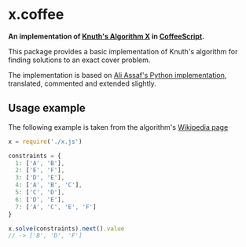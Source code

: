 # x.coffee

__An implementation of [Knuth's Algorithm X](https://en.wikipedia.org/wiki/Knuth's_Algorithm_X) in [CoffeeScript](http://coffeescript.org/).__

This package provides a basic implementation of Knuth's algorithm for finding solutions to an exact cover problem.

The implementation is based on [Ali Assaf's Python implementation](http://www.cs.mcgill.ca/~aassaf9/python/algorithm_x.html), translated, commented and extended slightly.

## Usage example

The following example is taken from the algorithm's [Wikipedia page](https://en.wikipedia.org/wiki/Knuth's_Algorithm_X#Example)

```javascript
x = require('./x.js')

constraints = {
  1: ['A', 'B'],
  2: ['E', 'F'],
  3: ['D', 'E'],
  4: ['A', 'B', 'C'],
  5: ['C', 'D'],
  6: ['D', 'E'],
  7: ['A', 'C', 'E', 'F']
}

x.solve(constraints).next().value
// -> ['B', 'D', 'F']
```
